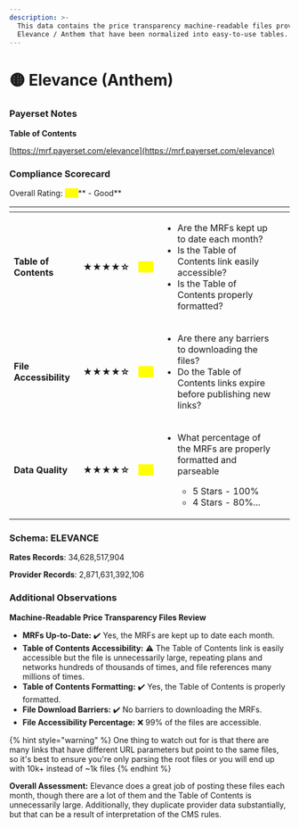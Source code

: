 ```yaml
---
description: >-
  This data contains the price transparency machine-readable files provided by
  Elevance / Anthem that have been normalized into easy-to-use tables.
---
```


# 🟡 Elevance (Anthem)

### Payerset Notes

**Table of Contents**

[https://mrf.payerset.com/elevance](https://mrf.payerset.com/elevance)

### Compliance Scorecard

Overall Rating: <mark style="color:yellow;">**4/5**</mark>** - Good**

<table data-view="cards"><thead><tr><th></th><th></th><th></th><th></th><th data-hidden data-card-cover data-type="files"></th></tr></thead><tbody><tr><td><strong>Table of Contents</strong></td><td><strong>★★★★☆</strong></td><td><mark style="color:yellow;"><strong>4/5</strong></mark></td><td><ul><li>Are the MRFs kept up to date each month? </li><li>Is the Table of Contents link easily accessible?</li><li>Is the Table of Contents properly formatted?</li></ul></td><td></td></tr><tr><td><strong>File Accessibility</strong></td><td><strong>★★★★☆</strong></td><td><mark style="color:yellow;"><strong>4/5</strong></mark></td><td><ul><li>Are there any barriers to downloading the files?</li><li>Do the Table of Contents links expire before publishing new links?</li></ul></td><td></td></tr><tr><td><strong>Data Quality</strong></td><td><strong>★★★★☆</strong></td><td><mark style="color:yellow;"><strong>4/5</strong></mark></td><td><ul><li><p>What percentage of the MRFs are properly formatted and parseable</p><ul><li>5 Stars - 100%</li><li>4 Stars - 80%...</li></ul></li></ul></td><td></td></tr></tbody></table>

### Schema: ELEVANCE

**Rates Records**: 34,628,517,904

**Provider Records**: 2,871,631,392,106

### Additional Observations

**Machine-Readable Price Transparency Files Review**

* **MRFs Up-to-Date:** ✔️ Yes, the MRFs are kept up to date each month.
* **Table of Contents Accessibility:** ⚠️ The Table of Contents link is easily accessible but the file is unnecessarily large, repeating plans and networks hundreds of thousands of times, and file references many millions of times.
* **Table of Contents Formatting:** ✔️ Yes, the Table of Contents is properly formatted.
* **File Download Barriers:** ✔️ No barriers to downloading the MRFs.
* **File Accessibility Percentage:** ❌ 99% of the files are accessible.

{% hint style="warning" %}
One thing to watch out for is that there are many links that have different URL parameters but point to the same files, so it's best to ensure you're only parsing the root files or you will end up with 10k+ instead of \~1k files
{% endhint %}

**Overall Assessment:** Elevance does a great job of posting these files each month, though there are a lot of them and the Table of Contents is unnecessarily large. Additionally, they duplicate provider data substantially, but that can be a result of interpretation of the CMS rules.
